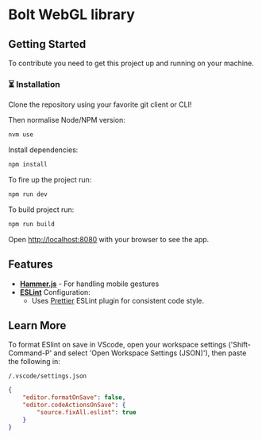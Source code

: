# Bolt WebGL library

## Getting Started

To contribute you need to get this project up and running on your machine.

### ⏳ Installation

Clone the repository using your favorite git client or CLI!

Then normalise Node/NPM version:

```bash
nvm use
```

Install dependencies:

```bash
npm install
```

To fire up the project run:

```bash
npm run dev
```

To build project run:

```bash
npm run build
```

Open [http://localhost:8080](http://localhost:8080) with your browser to see the
app.

## Features

-   **[Hammer.js](https://hammerjs.github.io/)** - For handling mobile gestures
-   **[ESLint](https://eslint.org/)** Configuration:
    -   Uses [Prettier](https://prettier.io/) ESLint plugin for consistent code
        style.

## Learn More

To format ESlint on save in VScode, open your workspace settings
('Shift-Command-P' and select 'Open Workspace Settings (JSON)'), then paste the
following in:

`/.vscode/settings.json`

```json
{
	"editor.formatOnSave": false,
	"editor.codeActionsOnSave": {
		"source.fixAll.eslint": true
	}
}
```
